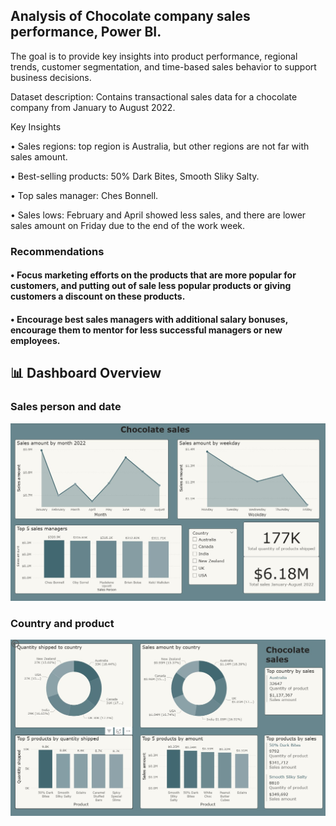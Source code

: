 ## Analysis of Chocolate company sales performance, Power BI. 

The goal is to provide key insights into product performance, regional trends, customer segmentation, and time-based sales behavior to support business decisions.

Dataset description: Contains transactional sales data for a chocolate company from January to August 2022.

Key Insights


•	Sales regions: top region is Australia, but other regions are not far with sales amount.

•	Best-selling products: 50% Dark Bites, Smooth Sliky Salty.

•	Top sales manager: Ches Bonnell.

•	Sales lows: February and April showed less sales, and there are lower sales amount on Friday due to the end of the work week.

### Recommendations


#### •	Focus marketing efforts on the products that are more popular for customers, and putting out of sale less popular products or giving customers a discount on these products.

#### •	Encourage best sales managers with additional salary bonuses, encourage them to mentor for less successful managers or new employees.

## 📊 Dashboard Overview

### Sales person and date
![Chart1](Charts1.jpg)

### Country and product
![Chart2](Charts2.jpg)


